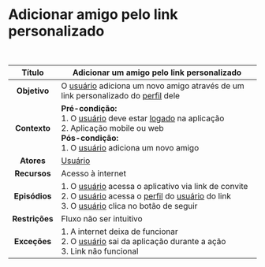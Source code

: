 # Adicionar amigo pelo link personalizado

$~$

|   **Título**   | Adicionar um amigo pelo link personalizado                                                                                                                             |
| :------------: | ---------------------------------------------------------------------------------------------------------------------------------------------------------------------- |
|  **Objetivo**  | O [usuário](../lexicos.md#usuario) adiciona um novo amigo através de um link personalizado do [perfil](../lexicos.md#conta) dele                                                                                       |
|  **Contexto**  | **Pré-condição:** <br/> 1. O [usuário](../lexicos.md#usuario) deve estar [logado](../lexicos.md#login) na aplicação <br/> 2. Aplicação mobile ou web <br/> **Pós-condição:** <br/> 1. O [usuário](../lexicos.md#usuario) adiciona um novo amigo |
|   **Atores**   | [Usuário](../lexicos.md#usuario)                                                                                                                                                                |
|  **Recursos**  | Acesso à internet                                                                                                                                                      |
| **Episódios**  | 1. O [usuário](../lexicos.md#usuario) acessa o aplicativo via link de convite <br/> 2. O [usuário](../lexicos.md#usuario) acessa o [perfil](../lexicos.md#conta) do [usuário](../lexicos.md#usuario) do link <br/> 3. O [usuário](../lexicos.md#usuario) clica no botão de seguir <br/>           |
| **Restrições** | Fluxo não ser intuitivo                                                                                                                                                |
|  **Exceções**  | 1. A internet deixa de funcionar <br/> 2. O [usuário](../lexicos.md#usuario) sai da aplicação durante a ação <br/> 3. Link não funcional                                                        |
